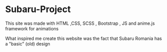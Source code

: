 # Subaru-Project
This site was made with HTML ,CSS, SCSS , Bootstrap , JS and anime.js framework for animations

What inspired me create this website was the fact that Subaru Romania has a "basic" (old) design

